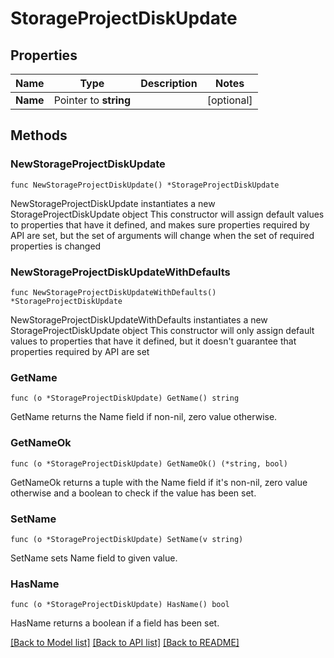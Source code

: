 # StorageProjectDiskUpdate

## Properties

Name | Type | Description | Notes
------------ | ------------- | ------------- | -------------
**Name** | Pointer to **string** |  | [optional] 

## Methods

### NewStorageProjectDiskUpdate

`func NewStorageProjectDiskUpdate() *StorageProjectDiskUpdate`

NewStorageProjectDiskUpdate instantiates a new StorageProjectDiskUpdate object
This constructor will assign default values to properties that have it defined,
and makes sure properties required by API are set, but the set of arguments
will change when the set of required properties is changed

### NewStorageProjectDiskUpdateWithDefaults

`func NewStorageProjectDiskUpdateWithDefaults() *StorageProjectDiskUpdate`

NewStorageProjectDiskUpdateWithDefaults instantiates a new StorageProjectDiskUpdate object
This constructor will only assign default values to properties that have it defined,
but it doesn't guarantee that properties required by API are set

### GetName

`func (o *StorageProjectDiskUpdate) GetName() string`

GetName returns the Name field if non-nil, zero value otherwise.

### GetNameOk

`func (o *StorageProjectDiskUpdate) GetNameOk() (*string, bool)`

GetNameOk returns a tuple with the Name field if it's non-nil, zero value otherwise
and a boolean to check if the value has been set.

### SetName

`func (o *StorageProjectDiskUpdate) SetName(v string)`

SetName sets Name field to given value.

### HasName

`func (o *StorageProjectDiskUpdate) HasName() bool`

HasName returns a boolean if a field has been set.


[[Back to Model list]](../README.md#documentation-for-models) [[Back to API list]](../README.md#documentation-for-api-endpoints) [[Back to README]](../README.md)


